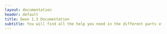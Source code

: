 ```yaml
---
layout: documentation
header: default
title: Dwoo 1.3 Documentation
subtitle: You will find all the help you need in the different parts of this documentation
---
```


